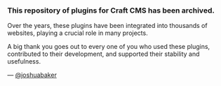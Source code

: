 ### This repository of plugins for Craft CMS has been archived.

Over the years, these plugins have been integrated into thousands of websites, playing a crucial role in many projects. 

A big thank you goes out to every one of you who used these plugins, contributed to their development, and supported their stability and usefulness.

— [@joshuabaker](https://github.com/joshuabaker)
